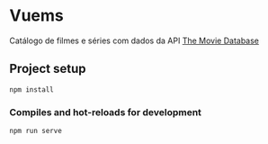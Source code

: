 # Vuems
Catálogo de filmes e séries com dados da API [The Movie Database](https://www.themoviedb.org/)
## Project setup
```
npm install
```

### Compiles and hot-reloads for development
```
npm run serve
```
